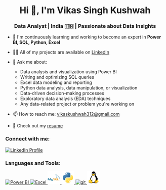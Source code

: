<h1 align="center">Hi 👋, I'm Vikas Singh Kushwah</h1>
<h3 align="center">Data Analyst | India 🇮🇳 | Passionate about Data Insights</h3>

- 🌱 I'm continuously learning and working to become an expert in **Power BI, SQL, Python, Excel**

- 👨‍💻 All of my projects are available on [LinkedIn](https://www.linkedin.com/in/vikas-singh-kushwah-268228168/)

- 💬 Ask me about:
    - Data analysis and visualization using Power BI 
    - Writing and optimizing SQL queries 
    - Excel data modeling and reporting 
    - Python data analysis, data manipulation, or visualization 
    - Data-driven decision-making processes 
    - Exploratory data analysis (EDA) techniques 
    - Any data-related project or problem you're working on

- 📫 How to reach me: [vikaskushwah312@gmail.com](mailto:vikaskushwah312@gmail.com)

- 📄 Check out my [resume](resume)

<h3 align="left">Connect with me:</h3>
<p align="left"> 
  <a href="[https://www.linkedin.com/in/your-linkedin-profile](https://www.linkedin.com/in/vikas-singh-kushwah-268228168/)">
    <img src="https://raw.githubusercontent.com/rahuldkjain/github-profile-readme-generator/master/src/images/icons/Social/linked-in-alt.svg" alt="LinkedIn Profile" width="40" height="40">
  </a>
<!-- You can add social media or professional networking links here if you have any -->
</p>

<h3 align="left">Languages and Tools:</h3>
<p align="left">
    <a href="https://powerbi.microsoft.com/">
      <img src="https://logos-world.net/wp-content/uploads/2022/02/Microsoft-Power-BI-Symbol.png" alt="Power BI" width="40" height="40">
    </a>
    <a href="[https://powerbi.microsoft.com/](https://www.microsoft.com/en-in/microsoft-365/excel)">
      <img src="https://cdn1.iconfinder.com/data/icons/famous-brand-apps/100/_-04-512.png" alt="Excel" width="40" height="40">
    </a>
  <a href="https://www.mysql.com/" target="_blank" rel="noreferrer">
      <img src="https://raw.githubusercontent.com/devicons/devicon/master/icons/mysql/mysql-original-wordmark.svg" alt="mysql" width="40" height="40"/>
  </a>
  <a href="[https://www.mysql.com/](https://www.python.org)" target="_blank" rel="noreferrer">
      <img src="https://raw.githubusercontent.com/devicons/devicon/master/icons/python/python-original.svg" alt="python" width="40" height="40"/>
  </a>
  <a href="https://git-scm.com/" target="_blank" rel="noreferrer">
        <img src="https://www.vectorlogo.zone/logos/git-scm/git-scm-icon.svg" alt="git" width="40" height="40"/>
    </a>
    <a href="https://www.linux.org/" target="_blank" rel="noreferrer">
        <img src="https://raw.githubusercontent.com/devicons/devicon/master/icons/linux/linux-original.svg" alt="linux" width="40" height="40"/>
    </a>
    
</p>
